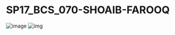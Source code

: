 # SP17_BCS_070-SHOAIB-FAROOQ

![image](https://user-images.githubusercontent.com/10377875/101244516-cea3e880-3728-11eb-82ce-960309126aee.png)
![img](https://user-images.githubusercontent.com/10377875/101262238-f01fc700-375e-11eb-83bf-2ac81c24d342.png)

